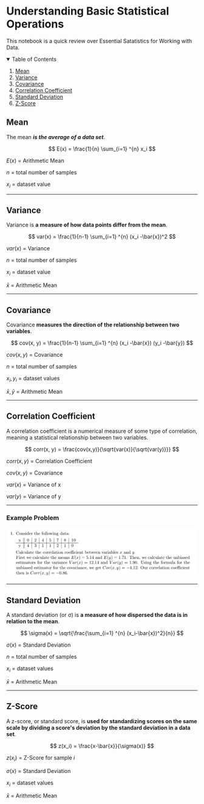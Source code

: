 # Understanding Basic Statistical Operations

This notebook is a quick review over Essential Satatistics for Working with Data.

<!-- TABLE OF CONTENTS -->
<details open="open">
  <summary>Table of Contents</summary>
  <ol>
    <li>
      <a href="#mean">Mean</a>
    </li>
    <li><a href="#variance">Variance</a></li>
    <li><a href="#covariance">Covariance</a></li>
    <li><a href="#correlation-coefficient">Correlation Coefficient</a></li>
    <li><a href="#standard-deviation">Standard Deviation</a></li>
    <li><a href="#standard-deviation">Z-Score</a></li>
  </ol>
</details>

## Mean

The mean **_is the average of a data set_**.

$$
E(x) = \frac{1}{n} \sum_{i=1} ^{n} x_i
$$

$E(x)$ = Arithmetic Mean

$n$ = total number of samples

$x_i$ = dataset value

---

## Variance

Variance is **a measure of how data points differ from the mean**.

$$
var(x) = \frac{1}{n-1} \sum_{i=1} ^{n} (x_i -\bar{x})^2
$$

$var(x)$ = Variance

$n$ = total number of samples

$x_i$ = dataset value

$\bar{x}$ = Arithmetic Mean

---

## Covariance

Covariance **measures the direction of the relationship between two variables**.

$$
cov(x, y) = \frac{1}{n-1} \sum_{i=1} ^{n} (x_i -\bar{x}) (y_i -\bar{y})
$$

$cov(x,y)$ = Covariance

$n$ = total number of samples

$x_i, y_i$ = dataset values

$\bar{x},\bar{y}$ = Arithmetic Mean

---

## Correlation Coefficient

A correlation coefficient is a numerical measure of some type of correlation, meaning a statistical relationship between two variables.

$$
corr(x, y) = \frac{cov(x,y)}{\sqrt{var(x)}{\sqrt{var(y)}}}
$$

$corr(x,y)$ = Correlation Coefficient

$cov(x,y)$ = Covariance

$var(x)$ = Variance of x

$var(y)$ = Variance of y

---

### Example Problem

![example-problem](example_problem.png)

---

## Standard Deviation

A standard deviation (or σ) is **a measure of how dispersed the data is in relation to the mean**.

$$
\sigma(x) = \sqrt{\frac{\sum_{i=1} ^{n} (x_i-\bar{x})^2}{n}}
$$

$\sigma(x)$ = Standard Deviation

$n$ = total number of samples

$x_i$ = dataset values

$\bar{x}$ = Arithmetic Mean

---

## Z-Score

A z-score, or standard score, is **used for standardizing scores on the same scale by dividing a score's deviation by the standard deviation in a data set**.

$$
z(x_i) = \frac{x-\bar{x}}{\sigma(x)}
$$

$z(x_i)$ = Z-Score for sample _i_

$\sigma(x)$ = Standard Deviation

$x_i$ = dataset values

$\bar{x}$ = Arithmetic Mean
